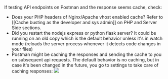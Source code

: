 
If testing API endpoints on Postman and the response seems cache, check:
- Does your PHP headers of Nginx/Apache vhost enabled cache? Refer to [[Cache busting as the developer and sys admin]] on PHP and Server Side sections.
- Did you restart the nodejs express or python flask server? It could be running on an old copy which is the default behavior unless it's in watch mode (reloads the server process whenever it detects code changes in your files)
- Postman might be caching the responses and sending the cache to you on subsequent api requests. The default behavior is no caching, but in case it's been changed in the future, you go to settings to take care of caching responses:
  ![](https://i.imgur.com/B69fLf9.png)
